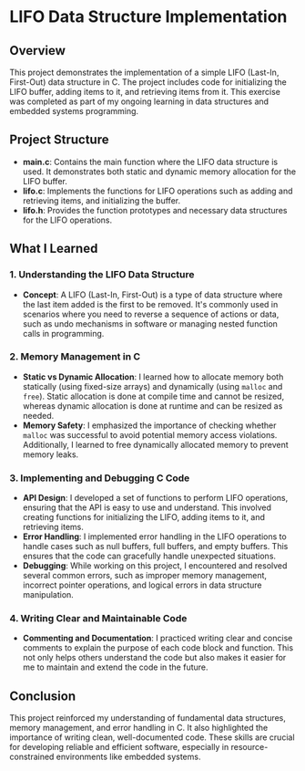# LIFO Data Structure Implementation

## Overview

This project demonstrates the implementation of a simple LIFO (Last-In, First-Out) data structure in C. The project includes code for initializing the LIFO buffer, adding items to it, and retrieving items from it. This exercise was completed as part of my ongoing learning in data structures and embedded systems programming.

## Project Structure

- **main.c**: Contains the main function where the LIFO data structure is used. It demonstrates both static and dynamic memory allocation for the LIFO buffer.
- **lifo.c**: Implements the functions for LIFO operations such as adding and retrieving items, and initializing the buffer.
- **lifo.h**: Provides the function prototypes and necessary data structures for the LIFO operations.

## What I Learned

### 1. Understanding the LIFO Data Structure
   - **Concept**: A LIFO (Last-In, First-Out) is a type of data structure where the last item added is the first to be removed. It's commonly used in scenarios where you need to reverse a sequence of actions or data, such as undo mechanisms in software or managing nested function calls in programming.

### 2. Memory Management in C
   - **Static vs Dynamic Allocation**: I learned how to allocate memory both statically (using fixed-size arrays) and dynamically (using `malloc` and `free`). Static allocation is done at compile time and cannot be resized, whereas dynamic allocation is done at runtime and can be resized as needed.
   - **Memory Safety**: I emphasized the importance of checking whether `malloc` was successful to avoid potential memory access violations. Additionally, I learned to free dynamically allocated memory to prevent memory leaks.

### 3. Implementing and Debugging C Code
   - **API Design**: I developed a set of functions to perform LIFO operations, ensuring that the API is easy to use and understand. This involved creating functions for initializing the LIFO, adding items to it, and retrieving items.
   - **Error Handling**: I implemented error handling in the LIFO operations to handle cases such as null buffers, full buffers, and empty buffers. This ensures that the code can gracefully handle unexpected situations.
   - **Debugging**: While working on this project, I encountered and resolved several common errors, such as improper memory management, incorrect pointer operations, and logical errors in data structure manipulation.

### 4. Writing Clear and Maintainable Code
   - **Commenting and Documentation**: I practiced writing clear and concise comments to explain the purpose of each code block and function. This not only helps others understand the code but also makes it easier for me to maintain and extend the code in the future.

## Conclusion

This project reinforced my understanding of fundamental data structures, memory management, and error handling in C. It also highlighted the importance of writing clean, well-documented code. These skills are crucial for developing reliable and efficient software, especially in resource-constrained environments like embedded systems.

